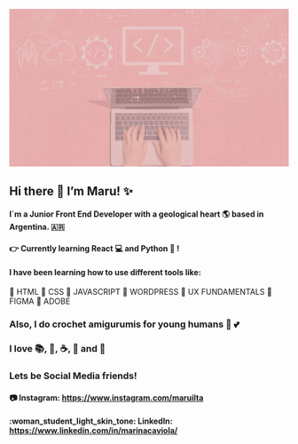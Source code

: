  ![header](https://github.com/maruilta/maruilta/blob/main/master/header_tech_pink.png)

## Hi there 👋 I’m  Maru! :sparkles:
#### I´m a Junior Front End Developer with a geological heart :earth_americas: based in Argentina. 🇦🇷
#### :point_right: Currently learning React :computer: and Python :snake: !

#### I have been learning how to use different tools like:
:pushpin: HTML
:pushpin: CSS
:pushpin: JAVASCRIPT
:pushpin: WORDPRESS
:pushpin: UX FUNDAMENTALS
:pushpin: FIGMA
:pushpin: ADOBE

### Also, I do crochet amigurumis for young humans :baby: :two_hearts:
### I love :books:, :fishing_pole_and_fish:, :coffee:, :chocolate_bar: and :icecream:

### Lets be Social Media friends!
#### :camera: Instagram: https://www.instagram.com/maruilta
#### :woman_student_light_skin_tone: LinkedIn: https://www.linkedin.com/in/marinacaviola/









